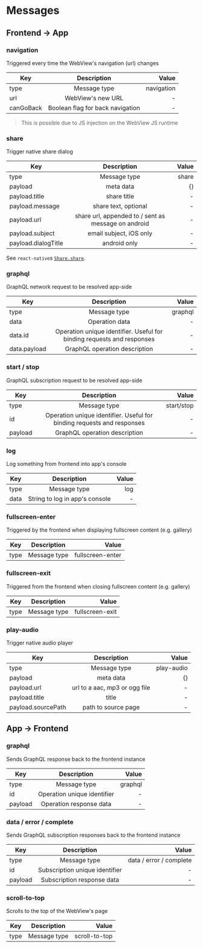 # Messages

## Frontend -> App

### navigation

Triggered every time the WebView's navigation (url) changes

| Key        | Description           | Value  |
| ------------- |:-------------:| -----:|
| type      | Message type | navigation |
| url      | WebView's new URL | - |
| canGoBack | Boolean flag for back navigation | - |

> This is possible due to JS injection on the WebView JS runtime

### share

Trigger native share dialog

| Key        | Description           | Value  |
| ------------- |:-------------:| -----:|
| type      | Message type | share |
| payload      | meta data | {} |
| payload.title | share title | - |
| payload.message | share text, optional | - |
| payload.url | share url, appended to / sent as message on android | - |
| payload.subject | email subject, iOS only | - |
| payload.dialogTitle | android only | - |

See `react-native`s [`Share.share`](https://facebook.github.io/react-native/docs/share).

### graphql

GraphQL network request to be resolved app-side

| Key        | Description           | Value  |
| ------------- |:-------------:| -----:|
| type      | Message type | graphql |
| data      | Operation data | - |
| data.id      | Operation unique identifier. Useful for binding requests and responses | - |
| data.payload      | GraphQL operation description | - |

### start / stop

GraphQL subscription request to be resolved app-side

| Key        | Description           | Value  |
| ------------- |:-------------:| -----:|
| type      | Message type | start/stop |
| id      | Operation unique identifier. Useful for binding requests and responses | - |
| payload      | GraphQL operation description | - |

### log

Log something from frontend into app's console

| Key        | Description           | Value  |
| ------------- |:-------------:| -----:|
| type      | Message type | log |
| data      | String to log in app's console | - |

### fullscreen-enter

Triggered by the frontend when displaying fullscreen content (e.g. gallery)

| Key        | Description           | Value  |
| ------------- |:-------------:| -----:|
| type      | Message type | fullscreen-enter |

### fullscreen-exit

Triggered from the frontend when closing fullscreen content (e.g. gallery)

| Key        | Description           | Value  |
| ------------- |:-------------:| -----:|
| type      | Message type | fullscreen-exit |

### play-audio

Trigger native audio player

| Key        | Description           | Value  |
| ------------- |:-------------:| -----:|
| type      | Message type | play-audio |
| payload      | meta data | {} |
| payload.url   | url to a aac, mp3 or ogg file | - |
| payload.title | title | - |
| payload.sourcePath  | path to source page | - |

##  App -> Frontend

### graphql

Sends GraphQL response back to the frontend instance

| Key        | Description           | Value  |
| ------------- |:-------------:| -----:|
| type      | Message type | graphql |
| id      | Operation unique identifier | - |
| payload      | Operation response data | - |

### data / error / complete

Sends GraphQL subscription responses back to the frontend instance

| Key        | Description           | Value  |
| ------------- |:-------------:| -----:|
| type      | Message type | data / error / complete |
| id      | Subscription unique identifier | - |
| payload      | Subscription response data | - |

### scroll-to-top

Scrolls to the top of the WebView's page

| Key        | Description           | Value  |
| ------------- |:-------------:| -----:|
| type      | Message type | scroll-to-top |
